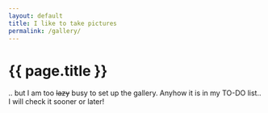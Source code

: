```yaml
---
layout: default
title: I like to take pictures
permalink: /gallery/
---
```

<h1>{{ page.title }}</h1>

<p>.. but I am too <s>lazy</s> busy to set up the gallery. Anyhow it is in my TO-DO list.. I will check it sooner or later!</p>
